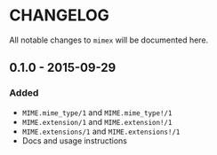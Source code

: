 CHANGELOG
=========

All notable changes to `mimex` will be documented here.

## 0.1.0 - 2015-09-29

### Added

 - `MIME.mime_type/1` and `MIME.mime_type!/1`
 - `MIME.extension/1` and `MIME.extension!/1`
 - `MIME.extensions/1` and `MIME.extensions!/1`
 - Docs and usage instructions
